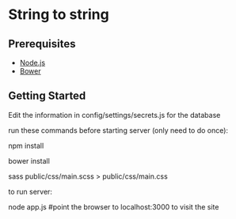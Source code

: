 String to string
=========

Prerequisites
---------------
- [Node.js](http://nodejs.org)
- [Bower](http://bower.io/)

Getting Started
---------------
Edit the information in config/settings/secrets.js for the database

run these commands before starting server (only need to do once):

npm install

bower install

sass public/css/main.scss > public/css/main.css

to run server:

node app.js
#point the browser to localhost:3000 to visit the site
```